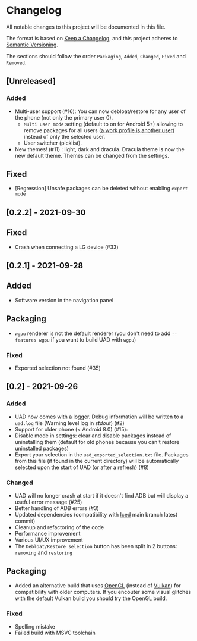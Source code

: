 # Changelog

All notable changes to this project will be documented in this file.

The format is based on [Keep a Changelog](https://keepachangelog.com/en/1.0.0/),
and this project adheres to [Semantic Versioning](https://semver.org/spec/v2.0.0.html).

The sections should follow the order `Packaging`, `Added`, `Changed`, `Fixed`
and `Removed`.

## [Unreleased]

### Added
- Multi-user support (#16): You can now debloat/restore for any user of the phone (not only the primary user 0). 
   - `Multi user mode` setting (default to on for Android 5+) allowing to remove packages for all users ([a work profile is another user](https://developer.android.com/work/managed-profiles)) instead of only the selected user.
   - User switcher (picklist).
- New themes! (#11) : light, dark and dracula. Dracula theme is now the new default theme. Themes can be changed from the settings. 

## Fixed
- [Regression] Unsafe packages can be deleted without enabling `expert mode`

## [0.2.2] - 2021-09-30

## Fixed
- Crash when connecting a LG device (#33)

## [0.2.1] - 2021-09-28

## Added
- Software version in the navigation panel

## Packaging
- `wgpu` renderer is not the default renderer (you don't need to add `--features wgpu` if you want to build UAD with `wgpu`)

### Fixed
- Exported selection not found (#35)

## [0.2] - 2021-09-26

### Added
- UAD now comes with a logger. Debug information will be written to a `uad.log` file (Warning level log in *stdout*) (#2)
- Support for older phone (< Android 8.0) (#15):
- Disable mode in settings: clear and disable packages instead of uninstalling them (default for old phones because you can't restore uninstalled packages)
- Export your selection in the `uad_exported_selection.txt` file. Packages from this file (if found in the current directory) will be automatically selected upon the start of UAD (or after a refresh) (#8)

### Changed
- UAD will no longer crash at start if it doesn't find ADB but will display a useful error message (#25)
- Better handling of ADB errors (#3)
- Updated dependencies (compatibility with [Iced](https://github.com/iced-rs/iced) main branch latest commit)
- Cleanup and refactoring of the code
- Performance improvement
- Various UI/UX improvement
- The `Debloat/Restore selection` button has been split in 2 buttons: `removing` and `restoring`

## Packaging
- Added an alternative build that uses [OpenGL](https://fr.wikipedia.org/wiki/OpenGL) (instead of [Vulkan](https://fr.wikipedia.org/wiki/Vulkan_(API))) for compatibility with older computers. If you encouter some visual glitches with the default Vulkan build you should try the OpenGL build.

### Fixed
- Spelling mistake
- Failed build with MSVC toolchain